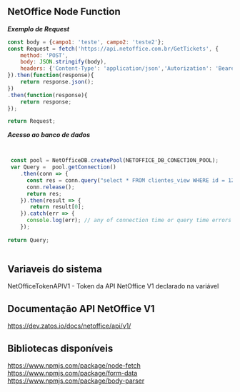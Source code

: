 ## NetOffice Node Function

***Exemplo de Request***	
```javascript	
const body = {campo1: 'teste', campo2: 'teste2'};
const Request = fetch('https://api.netoffice.com.br/GetTickets', {
	method: 'POST',
	body: JSON.stringify(body),
	headers: {'Content-Type': 'application/json','Autorization': 'Bearer 2ihji23hrf23r'}
}).then(function(response){
	return response.json();
})
.then(function(response){
	return response;
});

return Request;
```


***Acesso ao banco de dados***
```javascript	


 const pool = NetOfficeDB.createPool(NETOFFICE_DB_CONECTION_POOL);
 var Query =  pool.getConnection()
    .then(conn => {
      const res = conn.query("select * FROM clientes_view WHERE id = 123 ");
      conn.release();
      return res;
    }).then(result => {
       return result[0];
    }).catch(err => {
      console.log(err); // any of connection time or query time errors from above
    });
  
return Query;
	
```

## Variaveis do sistema
NetOfficeTokenAPIV1 - Token da API NetOffice V1 declarado na variável <b></b><br>


## Documentação API NetOffice V1
https://dev.zatos.io/docs/netoffice/api/v1/

## Bibliotecas disponíveis
https://www.npmjs.com/package/node-fetch
https://www.npmjs.com/package/form-data
https://www.npmjs.com/package/body-parser
